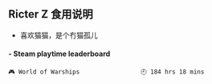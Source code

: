 ## Ricter Z 食用说明
- 喜欢猫猫，是个冇猫孤儿

<!-- steam-box start -->
#### - Steam playtime leaderboard
```text
🎮 World of Warships                 🕘 184 hrs 18 mins
```
<!-- Powered by https://github.com/YouEclipse/steam-box . -->
<!-- steam-box end -->
